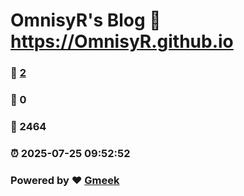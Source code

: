 # OmnisyR's Blog :link: https://OmnisyR.github.io 
### :page_facing_up: [2](https://OmnisyR.github.io/tag.html) 
### :speech_balloon: 0 
### :hibiscus: 2464 
### :alarm_clock: 2025-07-25 09:52:52 
### Powered by :heart: [Gmeek](https://github.com/Meekdai/Gmeek)
